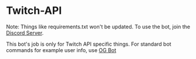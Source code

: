 # Twitch-API

Note: Things like requirements.txt won't be updated. To use the bot, join the [Discord Server](https://discord.gg/8NXaEyV).

This bot's job is only for Twitch API specific things. For standard bot commands for example user info, use [OG Bot](http://oran.page.link/bot)
